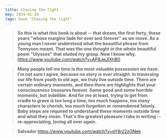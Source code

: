 ```yaml
---
title: Chasing the light
key: 2024-01-20
tags: book "Chasing the light"
---
```


> **So this is what this book is about -- that dream, the first forty, those years "whose margins fade for ever and forever" as we move. As a young man I never 
> understood what the beautiful phrase from Tennyson meant. That was the one thought in the whole beautiful poem "Ulysses" that eluded my grasp. Now I know why.**
https://www.youtube.com/watch?v=AP8JeJIXhB0


> **Many people tell me time is the most valuable possession we have. I'm not sure I agree, because no story is ever straight. In traversing our life from youth
> to old age, we truly live outside time. There are certain ordinary moments, and then there are highlights that your consciousness treasures forever. Some good
> and some horrible moments, but indelible. And for me at least, trying to get from cradle to grave is too long a time, too much happens, too many characters to 
> cherish, too much forgotten or remembered falsely. Baby steps are required to understand these moments outside time and what they mean. That's the greatest pleasure
> I take in writing -- re-appreciating, loving all over again.**


> **Salvador**
https://www.youtube.com/watch?v=pY8rz2zGNek